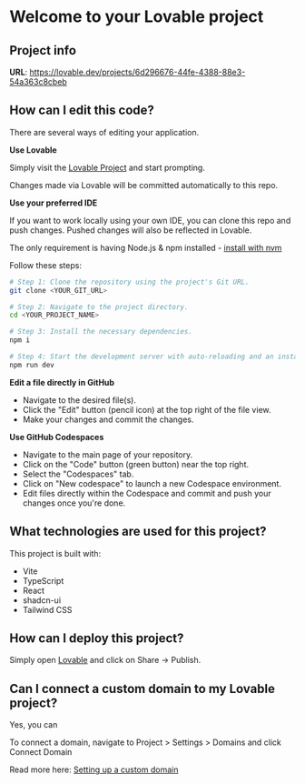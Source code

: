# Welcome to your Lovable project

## Project info

**URL**: https://lovable.dev/projects/6d296676-44fe-4388-88e3-54a363c8cbeb

## How can I edit this code?

There are several ways of editing your application.

**Use Lovable**

Simply visit the [Lovable Project](https://lovable.dev/projects/6d296676-44fe-4388-88e3-54a363c8cbeb) and start prompting.

Changes made via Lovable will be committed automatically to this repo.

**Use your preferred IDE**

If you want to work locally using your own IDE, you can clone this repo and push changes. Pushed changes will also be reflected in Lovable.

The only requirement is having Node.js & npm installed - [install with nvm](https://github.com/nvm-sh/nvm#installing-and-updating)

Follow these steps:

```sh
# Step 1: Clone the repository using the project's Git URL.
git clone <YOUR_GIT_URL>

# Step 2: Navigate to the project directory.
cd <YOUR_PROJECT_NAME>

# Step 3: Install the necessary dependencies.
npm i

# Step 4: Start the development server with auto-reloading and an instant preview.
npm run dev
```

**Edit a file directly in GitHub**

- Navigate to the desired file(s).
- Click the "Edit" button (pencil icon) at the top right of the file view.
- Make your changes and commit the changes.

**Use GitHub Codespaces**

- Navigate to the main page of your repository.
- Click on the "Code" button (green button) near the top right.
- Select the "Codespaces" tab.
- Click on "New codespace" to launch a new Codespace environment.
- Edit files directly within the Codespace and commit and push your changes once you're done.

## What technologies are used for this project?

This project is built with:

- Vite
- TypeScript
- React
- shadcn-ui
- Tailwind CSS

## How can I deploy this project?

Simply open [Lovable](https://lovable.dev/projects/6d296676-44fe-4388-88e3-54a363c8cbeb) and click on Share -> Publish.

## Can I connect a custom domain to my Lovable project?

Yes, you can

To connect a domain, navigate to Project > Settings > Domains and click Connect Domain

Read more here: [Setting up a custom domain](https://docs.lovable.dev/tips-tricks/custom-domain#step-by-step-guide)
